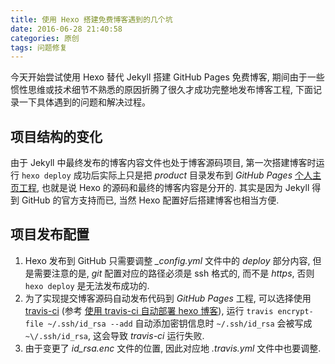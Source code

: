 ```yaml
---
title: 使用 Hexo 搭建免费博客遇到的几个坑
date: 2016-06-28 21:40:58
categories: 原创
tags: 问题修复
---
```


今天开始尝试使用 Hexo 替代 Jekyll 搭建 GitHub Pages 免费博客, 期间由于一些惯性思维或技术细节不熟悉的原因折腾了很久才成功完整地发布博客工程, 下面记录一下具体遇到的问题和解决过程。

<!--more-->

## 项目结构的变化

由于 Jekyll 中最终发布的博客内容文件也处于博客源码项目, 第一次搭建博客时运行 `hexo deploy` 成功后实际上只是把 *product* 目录发布到 *GitHub Pages* [个人主页工程](https://JounQin.github.io), 也就是说 Hexo 的源码和最终的博客内容是分开的. 其实是因为 Jekyll 得到 GitHub 的官方支持而已, 当然 Hexo 配置好后搭建博客也相当方便.

## 项目发布配置

1. Hexo 发布到 GitHub 只需要调整 *_config.yml* 文件中的 *deploy* 部分内容, 但是需要注意的是, *git* 配置对应的路径必须是 ssh 格式的, 而不是 *https*, 否则 `hexo deploy` 是无法发布成功的.
1. 为了实现提交博客源码自动发布代码到 *GitHub Pages* 工程, 可以选择使用 [travis-ci](https://travis-ci.org/) (参考 [使用 travis-ci 自动部署 hexo 博客](http://w3cboy.com/post/2016/03/travisci-hexo-deploy/)), 运行 `travis encrypt-file ~/.ssh/id_rsa --add` 自动添加密钥信息时 `~/.ssh/id_rsa` 会被写成 `~\/.ssh/id_rsa`, 这会导致 *travis-ci* 运行失败.
1. 由于变更了 *id_rsa.enc* 文件的位置, 因此对应地 *.travis.yml* 文件中也要调整.

